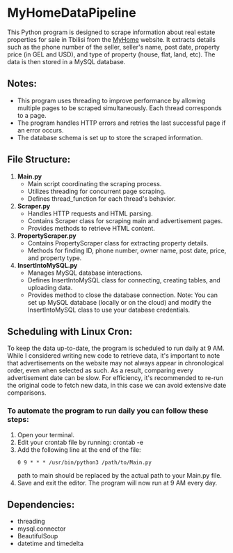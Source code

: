 # MyHomeDataPipeline
This Python program is designed to scrape information about real estate properties for sale in Tbilisi from the [MyHome](https://www.myhome.ge/ka/) website. 
It extracts details such as the phone number of the seller, seller's name, post date, property price (in GEL and USD), and type of property (house, flat, land, etc). The data is then stored in a MySQL database.

## Notes:
* This program uses threading to improve performance by allowing multiple pages to be scraped simultaneously.
  Each thread corresponds to a page.
* The program handles HTTP errors and retries the last successful page if an error occurs.
* The database schema is set up to store the scraped information.


## File Structure:
1. **Main.py**
   * Main script coordinating the scraping process.
   * Utilizes threading for concurrent page scraping.
   * Defines thread_function for each thread's behavior.
3. **Scraper.py**
   * Handles HTTP requests and HTML parsing.
   * Contains Scraper class for scraping main and advertisement pages.
   * Provides methods to retrieve HTML content.
5. **PropertyScraper.py**
   * Contains PropertyScraper class for extracting property details.
   * Methods for finding ID, phone number, owner name, post date, price, and property type.
6. **InsertIntoMySQL.py**
   * Manages MySQL database interactions.
   * Defines InsertIntoMySQL class for connecting, creating tables, and uploading data.
   * Provides method to close the database connection.
   Note: You can set up MySQL database (locally or on the cloud) and modify the InsertIntoMySQL class to use your database credentials.


## Scheduling with Linux Cron:

To keep the data up-to-date, the program is scheduled to run daily at 9 AM. While I considered writing new code to retrieve data, it's important to note that advertisements on the website may not always appear in chronological order, even when selected as such. As a result, comparing every advertisement date can be slow.
For efficiency, it's recommended to re-run the original code to fetch new data, in this case we can avoid extensive date comparisons.

### To automate the program to run daily you can follow these steps:
1. Open your terminal.
2. Edit your crontab file by running: crontab -e
3. Add the following line at the end of the file:
   ```
   0 9 * * * /usr/bin/python3 /path/to/Main.py
   ```
   path to main should be replaced by the actual path to your Main.py file.
5. Save and exit the editor. The program will now run at 9 AM every day.


## Dependencies:
* threading
* mysql.connector
* BeautifulSoup
* datetime and timedelta


